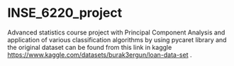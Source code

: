 # INSE_6220_project
Advanced statistics course project with Principal Component Analysis and application of various classification algorithms by using pycaret library and the original dataset can be found from this link in kaggle https://www.kaggle.com/datasets/burak3ergun/loan-data-set .

